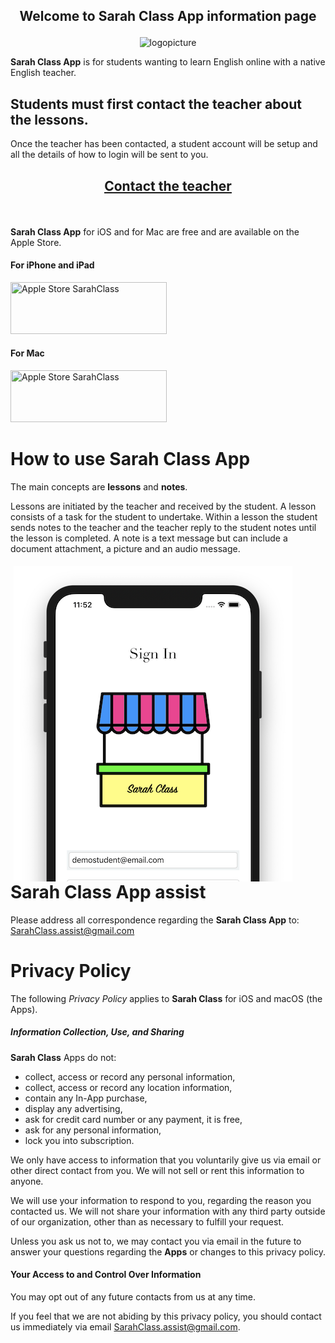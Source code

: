 <h2 id="welcome">
<p align="center"> 
Welcome to <strong>Sarah Class App</strong> information page
</p>
</h2>

<p align="center"><img src="/SarahLessons/images/stall.png" alt="logopicture"/></p>

**Sarah Class App** is for students wanting to learn English online with a native English teacher.


## Students must first contact the teacher about the lessons.

Once the teacher has been contacted, a student account will be setup and all the details of how to login will be sent to you.

<h2 id="contact">
<p align="center"> 
<a href="mailto:ringowathelet@gmail.com?subject=New student"><u>Contact the teacher</u></a>
</p>
</h2>

 <br>


**Sarah Class App** for iOS and for Mac are free and are available on the Apple Store.

#### For iPhone and iPad
<a href="https://itunes.apple.com/us/app/pochi-presenter/id1435990047?ls=1&mt=8"><img src="/SarahLessons/images/app-store.jpg" title="Apple Store SarahClass" width="250" height="83" /></a>

#### For Mac
<a href="https://itunes.apple.com/jp/app/pochi-presenter/id1454321927?l=en&mt=12"><img src="/SarahLessons/images/app-store.jpg" title="Apple Store SarahClass" width="250" height="83" /></a>


# How to use Sarah Class App

The main concepts are **lessons** and **notes**. 

Lessons are initiated by the teacher and received by the student. A lesson consists 
of a task for the student to undertake. Within a lesson the student sends notes to the teacher 
and the teacher reply to the student notes until the lesson is completed. 
A note is a text message but can include a document attachment, a picture and an audio message.

<div style="width: 1000px; height: 500px; overflow-x:scroll; padding: 5px; display:inline-block; float:left;" >   
    <div id="slider1" class="text-center" style="width: 1000px;">
        <div class="slide-img">
            <img src="images/web/w1x.png">
        </div>
        <div class="slide-img">
            <img src="images/web/w2x.png">
        </div>
        <div class="slide-img">
            <img src="images/web/w3x.png">
        </div>
        <div class="slide-img">
            <img src="images/web/w4.png">
        </div>
    </div>
</div>


# Sarah Class App assist

Please address all correspondence regarding the **Sarah Class App** to: <SarahClass.assist@gmail.com>

# Privacy Policy
 
The following *Privacy Policy* applies to **Sarah Class** for iOS and macOS (the Apps).
 
##### Information Collection, Use, and Sharing
 
**Sarah Class** Apps do not:
 
 * collect, access or record any personal information,
 * collect, access or record any location information,
 * contain any In-App purchase,
 * display any advertising,
 * ask for credit card number or any payment, it is free, 
 * ask for any personal information,
 * lock you into subscription.
   
 We only have access to information that you voluntarily give us via email 
 or other direct contact from you. We will not sell or rent this information to anyone.
 
 We will use your information to respond to you, regarding the reason you contacted us. 
 We will not share your information with any third party outside of our organization, 
 other than as necessary to fulfill your request.
 
 Unless you ask us not to, we may contact you via email in the future to answer your 
 questions regarding the **Apps** or changes to this privacy policy.
 
#### Your Access to and Control Over Information 
 
You may opt out of any future contacts from us at any time. 
 
If you feel that we are not abiding by this privacy policy, you should contact us 
immediately via email <SarahClass.assist@gmail.com>.
 
